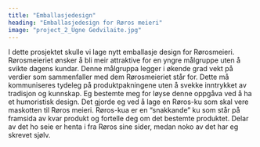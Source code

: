 ```yaml
---
title: "Emballasjedesign"
heading: "Emballasjedesign for Røros meieri"
image: "project_2_Ugne Gedvilaite.jpg"
---
```


I dette prosjektet skulle vi lage nytt emballasje design for Rørosmeieri. Rørosmeieriet ønsker å bli meir attraktive for en yngre målgruppe uten å svikte dagens kundar. Denne målgruppa legger i økende grad vekt på verdier som sammenfaller med dem Rørosmeieriet står for. Dette må kommuniseres tydeleg på produktpakningene uten å svekke inntrykket av tradisjon og kunnskap. Eg bestemte meg for løyse denne oppgåva ved å ha et humoristisk design. Det gjorde eg ved å lage en Røros-ku som skal vere maskotten til Røros meieri. Røros-kua er en “snakkande” ku som står på framsida av kvar produkt og fortelle deg om det bestemte produktet. Delar av det ho seie er henta i fra Røros sine sider, medan noko av det har eg skrevet sjølv.
